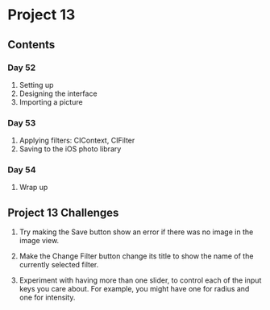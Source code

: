 
# Project 13

## Contents 

### Day 52
1. Setting up
2. Designing the interface
3. Importing a picture

### Day 53
1. Applying filters: CIContext, CIFilter
2. Saving to the iOS photo library

### Day 54
1. Wrap up

## Project 13 Challenges

1. Try making the Save button show an error if there was no image in the image view.

2. Make the Change Filter button change its title to show the name of the currently selected filter.

3. Experiment with having more than one slider, to control each of the input keys you care about. For example, you might have one for radius and one for intensity.
